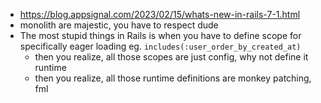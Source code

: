 - https://blog.appsignal.com/2023/02/15/whats-new-in-rails-7-1.html
- monolith are majestic, you have to respect dude
- The most stupid things in Rails is when you have to define scope for specifically eager loading eg. `includes(:user_order_by_created_at)`
	- then you realize, all those scopes are just config, why not define it runtime
	- then you realize, all those runtime definitions are monkey patching, fml